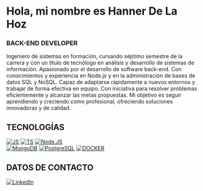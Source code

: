 # Hola, mi nombre es Hanner De La Hoz
### BACK-END DEVELOPER

Ingeniero de sistemas en formación, cursando séptimo semestre de la carrera y con un título de tecnólogo en análisis y desarrollo de sistemas de información. Apasionado por el desarrollo de software back-end. Con conocimientos y experiencia en Node.js y en la administración de bases de datos SQL y NoSQL. Capaz de adaptarse rápidamente a nuevos entornos y trabajar de forma efectiva en equipo. Con iniciativa para resolver problemas eficientemente y alcanzar las metas propuestas. Mi objetivo es seguir aprendiendo y creciendo como profesional, ofreciendo soluciones innovadoras y de calidad.

## TECNOLOGÍAS
[![JS](https://img.shields.io/badge/JavaScript-323330?style=for-the-badge&logo=javascript&logoColor=F7DF1E&labelColor=101010)]()
[![TS](https://img.shields.io/badge/TypeScript-007ACC?style=for-the-badge&logo=typescript&logoColor=white&labelColor=101010)]()
[![Node.JS](https://img.shields.io/badge/Node.JS-339933?style=for-the-badge&logo=node.js&logoColor=white&labelColor=101010)]()
<br>
[![MongoDB](https://img.shields.io/badge/MongoDB-47A248?style=for-the-badge&logo=mongodb&logoColor=white&labelColor=101010)]()
[![PostgreSQL](https://img.shields.io/badge/PostgreSQL-316192?style=for-the-badge&logo=postgresql&logoColor=white&labelColor=101010)]()
[![DOCKER](https://img.shields.io/badge/Docker-2CA5E0?style=for-the-badge&logo=docker&logoColor=white&labelColor=101010)]()

## DATOS DE CONTACTO
[![LinkedIn](https://img.shields.io/badge/LinkedIn-Hanner_De_La_Hoz-0077B5?style=for-the-badge&logo=linkedin&logoColor=white&labelColor=101010)](https://www.linkedin.com/in/hannerdlh)
